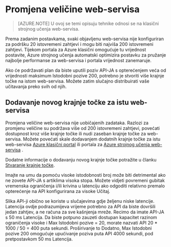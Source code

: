 <properties
   pageTitle="Promjena veličine web-servisa | Microsoft Azure"
   description="Saznajte kako skaliranje web-servisa povećanje istodobnosti i dodavanjem nove krajnje točke."
   services="machine-learning"
   documentationCenter=""
   authors="neerajkh"
   manager="srikants"
   editor="cgronlun"
   keywords="Azure strojnog učenja web-servisi operationalization, skaliranja krajnje točke, istodobnosti"
   />
<tags
   ms.service="machine-learning"
   ms.devlang="NA"
   ms.workload="data-services"
   ms.tgt_pltfrm="na"
   ms.topic="article"
   ms.date="10/05/2016"
   ms.author="neerajkh"/>

# <a name="scaling-a-web-service"></a>Promjena veličine web-servisa

>[AZURE.NOTE] U ovoj se temi opisuju tehnike odnosi se na klasični strojnog učenja web-servisa. 

Prema zadanim postavkama, svaki objavljenu web-servisa nije konfiguriran za podršku 20 istovremeni zahtjevi i mogu biti najviša 200 istovremeni zahtjevi. Tijekom portala za Azure klasični omogućuje tu vrijednost postavite, Azure strojnog učenja automatski optimizira postavku za pružanje najbolje performanse za web-servisa i portala vrijednost zanemaruje. 

Ako će podržavati plan da biste uputili poziv API-JA s opterećenjem veća od vrijednosti maksimum Istodobni pozive 200, potrebno je stvoriti više krajnje točke na istom web-servisa. Možete zatim slučajno distribuirati vaše učitavanja preko svih od njih.

## <a name="add-new-endpoints-for-same-web-service"></a>Dodavanje novog krajnje točke za istu web-servisa

Promjena veličine web-servisa nije uobičajenih zadataka. Razlozi za promjenu veličine su podržava više od 200 istovremeni zahtjevi, povećati dostupnost kroz više krajnje točke ili nudi zaseban krajnje točke za web-servisa. Možete povećati skale dodavanjem dodatnih krajnje točke za istu web-servisa [Azure klasični portal](https://manage.windowsazure.com/) ili portala za [Azure strojnog učenja web-servisa](https://services.azureml.net/) .

Dodatne informacije o dodavanju novog krajnje točke potražite u članku [Stvaranje krajnje točke](machine-learning-create-endpoint.md).

Imajte na umu da pomoću visoke istodobnosti broj može biti detrimental ako ne zovete API-JA s artiklima visoka stopa. Možete vidjeti povremeni gubitak vremenska ograničenja i/ili krivina u latenciju ako odgoditi relativno premalo opterećenje na API konfigurirana za visoke Učitaj.

Slika API-ji obično se koriste u slučajevima gdje željenu niske latencije. Latencija ovdje podrazumijeva vrijeme potrebno za API da biste dovršili jedan zahtjev, a ne računa za sve kašnjenja mreže. Recimo da imate API-JA s 50 ms Latencija. Da biste potpuno zauzeti dostupan kapacitet razinom ograničenja visoke i Max Istodobni pozive = 20, morate nazvati API 20 * 1000 / 50 = 400 puta sekundi. Proširivanje to Dodatno, Max Istodobni pozive 200 omogućuje upućivanje poziva puta API 4000 sekundi, pod pretpostavkom 50 ms Latencija.

<!--Image references-->
[1]: ./media/machine-learning-scaling-webservice/machlearn-1.png
[2]: ./media/machine-learning-scaling-webservice/machlearn-2.png
